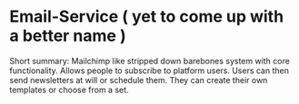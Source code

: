 # Email-Service ( yet to come up with a better name )
Short summary: Mailchimp like stripped down barebones system with core functionality. Allows people to subscribe to platform users.
Users can then send newsletters at will or schedule them. They can create their own templates or choose from a set. 
